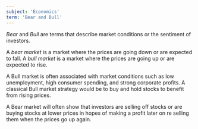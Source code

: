 ```yaml
---
subject: 'Economics'
term: 'Bear and Bull'
---
```


_Bear_ and _Bull_ are terms that describe market conditions or the sentiment of investors.

A _bear market_ is a market where the prices are going down or are expected to fall. A _bull market_ is a market where the prices are going up or are expected to rise.

A Bull market is often associated with market conditions such as low unemployment, high consumer spending, and strong corporate profits. A classical Bull market strategy would be to buy and hold stocks to benefit from rising prices.

A Bear market will often show that investors are selling off stocks or are buying stocks at lower prices in hopes of making a profit later on re selling them when the prices go up again.